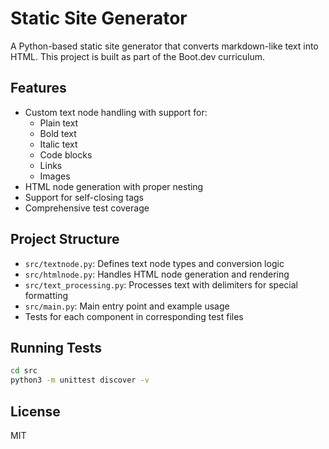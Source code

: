 # Static Site Generator

A Python-based static site generator that converts markdown-like text into HTML. This project is built as part of the Boot.dev curriculum.

## Features

- Custom text node handling with support for:
  - Plain text
  - Bold text
  - Italic text
  - Code blocks
  - Links
  - Images
- HTML node generation with proper nesting
- Support for self-closing tags
- Comprehensive test coverage

## Project Structure

- `src/textnode.py`: Defines text node types and conversion logic
- `src/htmlnode.py`: Handles HTML node generation and rendering
- `src/text_processing.py`: Processes text with delimiters for special formatting
- `src/main.py`: Main entry point and example usage
- Tests for each component in corresponding test files

## Running Tests

```bash
cd src
python3 -m unittest discover -v
```

## License

MIT
